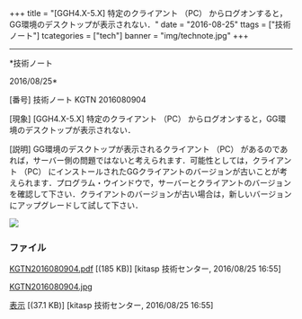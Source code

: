 ﻿+++
title = "[GGH4.X-5.X] 特定のクライアント （PC） からログオンすると，GG環境のデスクトップが表示されない．"
date = "2016-08-25"
ttags = ["技術ノート"]
tcategories = ["tech"]
banner = "img/technote.jpg"
+++

-----------------------------------------------------------------------------------------------------------------------------

*技術ノート

2016/08/25*


[番号]
技術ノート KGTN 2016080904

[現象]
[GGH4.X-5.X] 特定のクライアント （PC）
からログオンすると，GG環境のデスクトップが表示されない．

[説明]
GG環境のデスクトップが表示されるクライアント （PC）
があるのであれば，サーバー側の問題ではないと考えられます．可能性としては，クライアント
（PC）
にインストールされたGGクライアントのバージョンが古いことが考えられます．プログラム・ウインドウで，サーバーとクライアントのバージョンを確認して下さい．クライアントのバージョンが古い場合は，新しいバージョンにアップグレードして試して下さい．

![](http://techreport.kitasp.net/attachments/download/2938/KGTN2016080904.jpg)


### ファイル

 
 


[KGTN2016080904.pdf](http://techreport.kitasp.net/attachments/download/2937/KGTN2016080904.pdf)
 [(185 KB)] [kitasp 技術センター, 2016/08/25
16:55]

[KGTN2016080904.jpg](http://techreport.kitasp.net/attachments/download/2938/KGTN2016080904.jpg)

[表示](http://techreport.kitasp.net/attachments/2938/KGTN2016080904.jpg "表示")
 [(37.1 KB)] [kitasp 技術センター, 2016/08/25
16:55]


 


 


